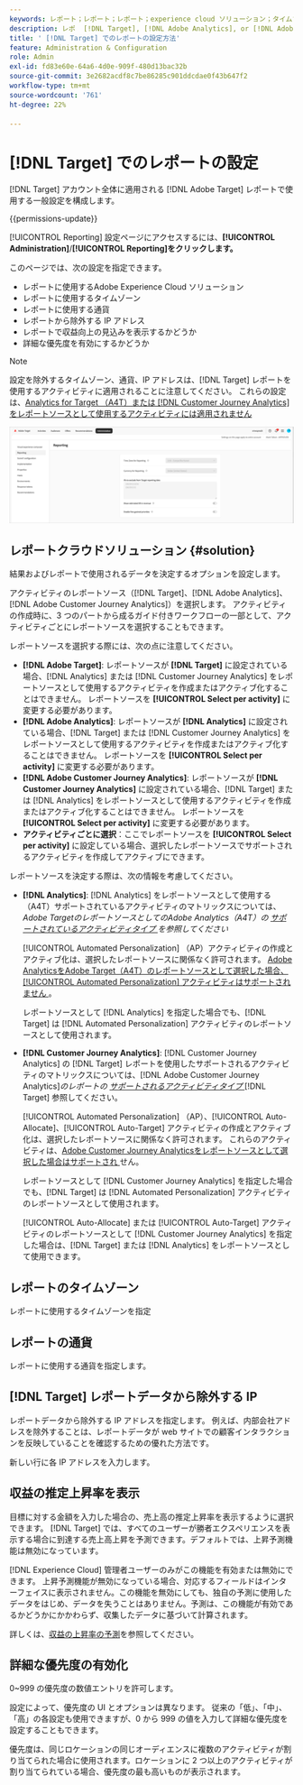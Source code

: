 ```yaml
---
keywords: レポート；レポート；レポート；experience cloud ソリューション；タイムゾーン；タイムゾーン；通貨；IP を除外；推定される収益向上；収益；収益向上；詳細な優先度；詳細な設定
description: レポ  [!DNL Target], [!DNL Adobe Analytics], or [!DNL Adobe Customer Journey Analytics]  トソースとして、デフォルトのタイムゾーンと通貨形式の指定、レポートから除外する IP アドレスの追加などを使用します。
title: ' [!DNL Target] でのレポートの設定方法'
feature: Administration & Configuration
role: Admin
exl-id: fd83e60e-64a6-4d0e-909f-480d13bac32b
source-git-commit: 3e2682acdf8c7be86285c901ddcdae0f43b647f2
workflow-type: tm+mt
source-wordcount: '761'
ht-degree: 22%

---
```


# [!DNL Target] でのレポートの設定

[!DNL Target] アカウント全体に適用される [!DNL Adobe Target] レポートで使用する一般設定を構成します。

{{permissions-update}}

[!UICONTROL Reporting] 設定ページにアクセスするには、**[!UICONTROL Administration]**/**[!UICONTROL Reporting]をクリックします。**

このページでは、次の設定を指定できます。

* レポートに使用するAdobe Experience Cloud ソリューション
* レポートに使用するタイムゾーン
* レポートに使用する通貨
* レポートから除外する IP アドレス
* レポートで収益向上の見込みを表示するかどうか
* 詳細な優先度を有効にするかどうか

>[!NOTE]
>
>設定を除外するタイムゾーン、通貨、IP アドレスは、[!DNL Target] レポートを使用するアクティビティに適用されることに注意してください。 これらの設定は、[Analytics for Target （A4T）または [!DNL Customer Journey Analytics] をレポートソースとして使用するアクティビティには適用されません ](/help/main/c-integrating-target-with-mac/a4t/a4t.md)

![ レポートページ ](/help/main/administrating-target/assets/reporting.png)

## レポートクラウドソリューション {#solution}

結果およびレポートで使用されるデータを決定するオプションを設定します。

アクティビティのレポートソース（[!DNL Target]、[!DNL Adobe Analytics]、[!DNL Adobe Customer Journey Analytics]）を選択します。 アクティビティの作成時に、3 つのパートから成るガイド付きワークフローの一部として、アクティビティごとにレポートソースを選択することもできます。

レポートソースを選択する際には、次の点に注意してください。

* **[!DNL Adobe Target]**: レポートソースが **[!DNL Target]** に設定されている場合、[!DNL Analytics] または [!DNL Customer Journey Analytics] をレポートソースとして使用するアクティビティを作成またはアクティブ化することはできません。 レポートソースを **[!UICONTROL Select per activity]** に変更する必要があります。
* **[!DNL Adobe Analytics]**: レポートソースが **[!DNL Analytics]** に設定されている場合、[!DNL Target] または [!DNL Customer Journey Analytics] をレポートソースとして使用するアクティビティを作成またはアクティブ化することはできません。 レポートソースを **[!UICONTROL Select per activity]** に変更する必要があります。
* **[!DNL Adobe Customer Journey Analytics]**: レポートソースが **[!DNL Customer Journey Analytics]** に設定されている場合、[!DNL Target] または [!DNL Analytics] をレポートソースとして使用するアクティビティを作成またはアクティブ化することはできません。 レポートソースを **[!UICONTROL Select per activity]** に変更する必要があります。
* **アクティビティごとに選択**：ここでレポートソースを **[!UICONTROL Select per activity]** に設定している場合、選択したレポートソースでサポートされるアクティビティを作成してアクティブにできます。

レポートソースを決定する際は、次の情報を考慮してください。

* **[!DNL Analytics]**: [!DNL Analytics] をレポートソースとして使用する（A4T）サポートされているアクティビティのマトリックスについては、*Adobe TargetのレポートソースとしてのAdobe Analytics（A4T）の [ サポートされているアクティビティタイプ ](/help/main/c-integrating-target-with-mac/a4t/a4t.md#section_F487896214BF4803AF78C552EF1669AA) を参照してください*

  [!UICONTROL Automated Personalization] （AP）アクティビティの作成とアクティブ化は、選択したレポートソースに関係なく許可されます。 [Adobe AnalyticsをAdobe Target（A4T）のレポートソースとして選択した場合、[!UICONTROL Automated Personalization] アクティビティはサポートされません ](/help/main/c-integrating-target-with-mac/a4t/a4t.md)。

  レポートソースとして [!DNL Analytics] を指定した場合でも、[!DNL Target] は [!DNL Automated Personalization] アクティビティのレポートソースとして使用されます。

* **[!DNL Customer Journey Analytics]**: [!DNL Customer Journey Analytics] の [!DNL Target] レポートを使用したサポートされるアクティビティのマトリックスについては、[!DNL Adobe Customer Journey Analytics]*のレポートの [ サポートされるアクティビティタイプ ](/help/main/c-integrating-target-with-mac/cja/target-reporting-in-cja.md#supported-activities)*[!DNL Target] 参照してください。

  [!UICONTROL Automated Personalization] （AP）、[!UICONTROL Auto-Allocate]、[!UICONTROL Auto-Target] アクティビティの作成とアクティブ化は、選択したレポートソースに関係なく許可されます。 これらのアクティビティは、[Adobe Customer Journey Analyticsをレポートソースとして選択した場合はサポートされ ](/help/main/c-integrating-target-with-mac/cja/target-reporting-in-cja.md) せん。

  レポートソースとして [!DNL Customer Journey Analytics] を指定した場合でも、[!DNL Target] は [!DNL Automated Personalization] アクティビティのレポートソースとして使用されます。

  [!UICONTROL Auto-Allocate] または [!UICONTROL Auto-Target] アクティビティのレポートソースとして [!DNL Customer Journey Analytics] を指定した場合は、[!DNL Target] または [!DNL Analytics] をレポートソースとして使用できます。

## レポートのタイムゾーン

レポートに使用するタイムゾーンを指定

## レポートの通貨

レポートに使用する通貨を指定します。

## [!DNL Target] レポートデータから除外する IP

レポートデータから除外する IP アドレスを指定します。 例えば、内部会社アドレスを除外することは、レポートデータが web サイトでの顧客インタラクションを反映していることを確認するための優れた方法です。

新しい行に各 IP アドレスを入力します。

## 収益の推定上昇率を表示

目標に対する金額を入力した場合の、売上高の推定上昇率を表示するように選択できます。 [!DNL Target] では、すべてのユーザーが勝者エクスペリエンスを表示する場合に到達する売上高上昇を予測できます。デフォルトでは、上昇予測機能は無効になっています。

[!DNL Experience Cloud] 管理者ユーザーのみがこの機能を有効または無効にできます。 上昇予測機能が無効になっている場合、対応するフィールドはインターフェイスに表示されません。この機能を無効にしても、独自の予測に使用したデータをはじめ、データを失うことはありません。予測は、この機能が有効であるかどうかにかかわらず、収集したデータに基づいて計算されます。

詳しくは、[収益の上昇率の予測](/help/main/administrating-target/r-target-account-preferences/estimating-lift-in-revenue.md)を参照してください。

## 詳細な優先度の有効化

0~999 の優先度の数値エントリを許可します。

設定によって、優先度の UI とオプションは異なります。 従来の「低」、「中」、「高」の各設定も使用できますが、0 から 999 の値を入力して詳細な優先度を設定することもできます。

優先度は、同じロケーションの同じオーディエンスに複数のアクティビティが割り当てられた場合に使用されます。ロケーションに 2 つ以上のアクティビティが割り当てられている場合、優先度の最も高いものが表示されます。

